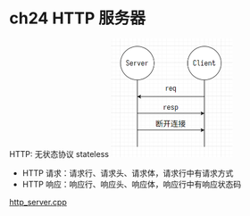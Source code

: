 # ch24 HTTP 服务器

HTTP: 无状态协议 stateless
<img src="../assets/http.png" alt="http" style="zoom:50%;" />

- HTTP 请求：请求行、请求头、请求体，请求行中有请求方式
- HTTP 响应：响应行、响应头、响应体，响应行中有响应状态码

[http_server.cpp](./http_server.cpp)
